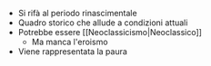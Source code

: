 - Si rifà al periodo rinascimentale
- Quadro storico che allude a condizioni attuali
- Potrebbe essere [[Neoclassicismo|Neoclassico]]
	- Ma manca l'eroismo
- Viene rappresentata la paura